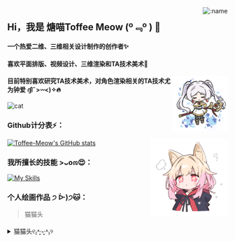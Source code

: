 <img align="right" src="https://count.getloli.com/@Toffee-Meow?name=Toffee-Meow&theme=rule34&padding=7&offset=0&align=top&scale=1&pixelated=1&darkmode=auto" alt=":name" />

## Hi，我是 煻喵Toffee Meow (º﹃º ) 👋
#### 一个热爱二维、三维相关设计制作的创作者✨
#### 喜欢平面排版、视频设计、三维渲染和TA技术美术🌱
<img align="right" src="image/芙芙-alpha.png" alt="个人绘画作品" width="25%">

#### 目前特别喜欢研究TA技术美术，对角色渲染相关的TA技术尤为钟爱 ദ്ദി˶>𖥦<)✧🔥
<img src="https://github.com/user-attachments/assets/09845430-69f0-407a-a0bf-253f381d851d" alt="cat" width="80" />

### Github计分表⚡：
[![Toffee-Meow's GitHub stats](https://github-readme-stats.vercel.app/api?username=Toffee-Meow&show_icons=true&theme=tokyonight)](https://github.com/anuraghazra/github-readme-stats)
<img align="right" src="image/迷迭猫猫-alpha.png" alt="个人绘画作品" width="35%">

### 我所擅长的技能 >ᴗoಣ😍：
[![My Skills](https://skillicons.dev/icons?i=ps,ai,pr,ae,blender,unity,unreal,c,cs,cpp,py,vscode,rider,git,md,notion,github&perline=7)](https://skillicons.dev)

### 个人绘画作品 ੭ ᐕ)੭🐱：
> 猫猫头
<details> 
    <summary>猫猫头୧₍˄·͈༝·͈˄₎୨</summary>
    <img align="center" src="image/迷迭猫猫.png" alt="个人绘画作品" width="45%"> <img align="center" src="image/Toffee Meow.png" alt="个人绘画作品" width="45%">
</details>
